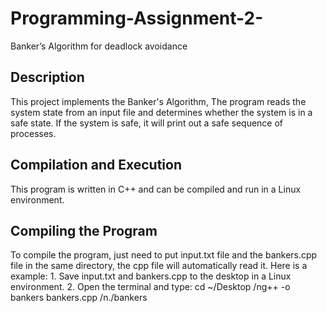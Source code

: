 # Programming-Assignment-2-
Banker’s Algorithm for deadlock avoidance

## Description
This project implements the Banker's Algorithm, The program reads the system state from an input file and determines whether the system is in a safe state. If the system is safe, it will print out a safe sequence of processes.

## Compilation and Execution
This program is written in C++ and can be compiled and run in a Linux environment.

## Compiling the Program
To compile the program, just need to put input.txt file and the bankers.cpp file in the same directory, the cpp file will automatically read it. 
Here is a example:
    1. Save input.txt and bankers.cpp to the desktop in a Linux environment.
    2. Open the terminal and type: cd ~/Desktop
                                   /ng++ -o bankers bankers.cpp
                                   /n./bankers
